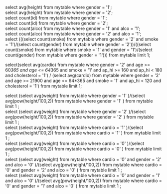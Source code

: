 select avg(height) from mytable where gender = '1';  
select avg(height) from mytable where gender = '2';  
select count(id) from mytable where gender = '1';  
select count(id) from mytable where gender = '2';  
select count(alco) from mytable where gender = '1' and alco = '1';  
select count(alco) from mytable where gender = '2' and alco = '1';  
select 
(((select count(smoke) from mytable where gender = '2' and smoke = '1')/(select count(gender) from mytable where gender = '2'))/((select count(smoke) from mytable where smoke = '1' and gender = '1')/(select count(gender) from mytable where gender = '1')))
from mytable limit 1;  


select(select avg(cardio) from mytable where gender = '2' and 
age >= 60*365 and age <= 64*365 and smoke = '1' and ap_hi >= 160 and ap_hi < 180 and cholesterol = '1') / (select avg(cardio) from mytable where gender = '2' and age >= 21900 and
age <= 64*365 and smoke = '1' and ap_hi < 120 and cholesterol = '1') from mytable limit 1;  


select (select avg(weight) from mytable where gender = '1' )/(select  avg(pow(height/100,2)) from mytable where gender = '1' ) from mytable limit 1 ;  
select (select avg(weight) from mytable where gender = '2' )/(select  avg(pow(height/100,2)) from mytable where gender = '2' ) from mytable  limit 1 ;  
select (select avg(weight) from mytable where cardio = '1' )/(select  avg(pow(height/100,2)) from mytable where cardio = '1' ) from mytable  limit 1 ;  
select (select avg(weight) from mytable where cardio = '0' )/(select  avg(pow(height/100,2)) from mytable where cardio = '0' ) from mytable  limit 1 ;  
select (select avg(weight) from mytable where cardio = '0' and gender = '2' and alco = '0' )/(select  avg(pow(height/100,2)) from mytable where cardio = '0' and gender = '2' and alco = '0' ) from mytable  limit 1 ;  
select (select avg(weight) from mytable where cardio = '0' and gender = '1' and alco = '0' )/(select  avg(pow(height/100,2)) from mytable where cardio = '0' and gender = '1' and alco = '0' ) from mytable  limit 1 ;    








